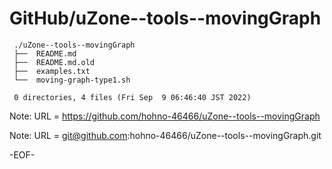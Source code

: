 # GitHub/uZone--tools--movingGraph

     ./uZone--tools--movingGraph
     ├──  README.md
     ├──  README.md.old
     ├──  examples.txt
     └──  moving-graph-type1.sh
     
     0 directories, 4 files (Fri Sep  9 06:46:40 JST 2022)


Note: URL = https://github.com/hohno-46466/uZone--tools--movingGraph

Note: URL = git@github.com:hohno-46466/uZone--tools--movingGraph.git

-EOF-
